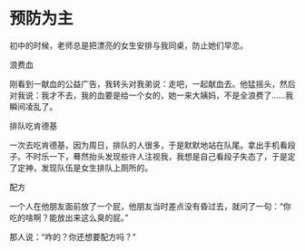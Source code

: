 # 预防为主

初中的时候，老师总是把漂亮的女生安排与我同桌，防止她们早恋。 

浪费血 

刚看到一献血的公益广告，我转头对我弟说：走吧，一起献血去。他猛摇头，然后对我说：我才不去，我的血要是给一个女的，她一来大姨妈，不是全浪费了……我瞬间凌乱了。 

排队吃肯德基 

一次去吃肯德基，因为周日，排队的人很多，于是默默地站在队尾。拿出手机看段子。不时乐一下，蓦然抬头发现些许人注视我，我想是自己看段子失态了，于是定了定神，发现队伍是女生排队上厕所的。 

配方 

一个人在他朋友面前放了一个屁，他朋友当时差点没有昏过去，就问了一句：“你吃的啥啊？能放出来这么臭的屁。” 

那人说：“咋的？你还想要配方吗？”